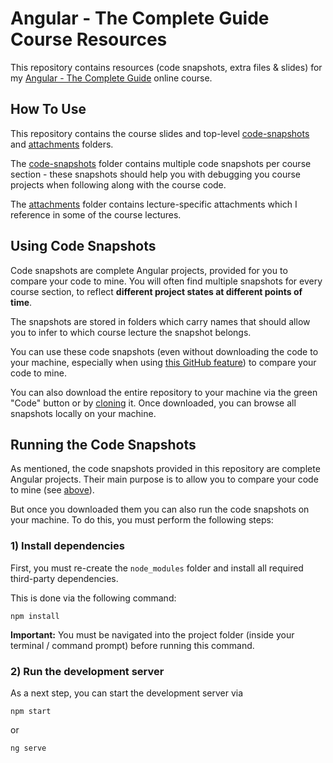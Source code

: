 # Angular - The Complete Guide Course Resources

This repository contains resources (code snapshots, extra files & slides) for my [Angular - The Complete Guide](https://acad.link/angular) online course.

## How To Use

This repository contains the course slides and top-level [code-snapshots](/code-snapshots/) and [attachments](/attachments/) folders.

The [code-snapshots](/code-snapshots/) folder contains multiple code snapshots per course section - these snapshots should help you with debugging you course projects when following along with the course code.

The [attachments](/attachments/) folder contains lecture-specific attachments which I reference in some of the course lectures.

## Using Code Snapshots

Code snapshots are complete Angular projects, provided for you to compare your code to mine. You will often find multiple snapshots for every course section, to reflect **different project states at different points of time**.

The snapshots are stored in folders which carry names that should allow you to infer to which course lecture the snapshot belongs.

You can use these code snapshots (even without downloading the code to your machine, especially when using [this GitHub feature](https://docs.github.com/en/codespaces/the-githubdev-web-based-editor#opening-the-githubdev-editor)) to compare your code to mine.

You can also download the entire repository to your machine via the green "Code" button or by [cloning](https://docs.github.com/en/repositories/creating-and-managing-repositories/cloning-a-repository) it. Once downloaded, you can browse all snapshots locally on your machine.

## Running the Code Snapshots

As mentioned, the code snapshots provided in this repository are complete Angular projects. Their main purpose is to allow you to compare your code to mine (see [above](#using-code-snapshots)).

But once you downloaded them you can also run the code snapshots on your machine. To do this, you must perform the following steps:

### 1) Install dependencies

First, you must re-create the `node_modules` folder and install all required third-party dependencies.

This is done via the following command:

```shell
npm install
```

**Important:** You must be navigated into the project folder (inside your terminal / command prompt) before running this command.

### 2) Run the development server

As a next step, you can start the development server via

```shell
npm start
```

or 

```shell
ng serve
```
